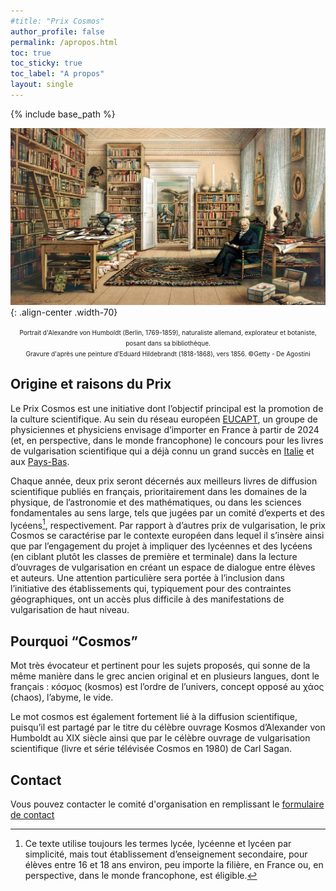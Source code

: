```yaml
---
#title: "Prix Cosmos"
author_profile: false
permalink: /apropos.html
toc: true
toc_sticky: true
toc_label: "A propos"
layout: single
---
```


{% include base_path %}

![von Humboldt](/images/vonHumboldt.jpg){: .align-center .width-70}
<center><font size="1">Portrait d'Alexandre von Humboldt (Berlin, 1769-1859), naturaliste allemand, explorateur et botaniste, posant dans sa bibliothèque.<br> Gravure d'après une peinture d'Eduard Hildebrandt (1818-1868), vers 1856. ©Getty - De Agostini</font></center>


## Origine et raisons du Prix ##

Le Prix Cosmos est une initiative dont l’objectif principal est la promotion de la culture scientifique.
Au sein du réseau européen [EUCAPT](https://www.eucapt.org), un groupe de physiciennes et physiciens envisage d’importer en
France à partir de 2024 (et, en perspective, dans le monde francophone) le concours pour les livres de
vulgarisation scientifique qui a déjà connu un grand succès en [Italie](https://premiocosmos.org/premio-cosmos/) et aux [Pays-Bas](https://www.cosmosboekenprijs.nl/). 

Chaque année, deux prix seront décernés aux meilleurs livres de diffusion scientifique publiés en français,
prioritairement dans les domaines de la physique, de l’astronomie et des mathématiques, ou dans les
sciences fondamentales au sens large, tels que jugées par un comité d’experts et des lycéens[^1], respectivement. Par rapport à d’autres prix de vulgarisation, le prix Cosmos se caractérise par le contexte européen dans lequel il s’insère ainsi que par l’engagement du projet à impliquer des lycéennes et des lycéens (en
ciblant plutôt les classes de première et terminale) dans la lecture d’ouvrages de vulgarisation en créant
un espace de dialogue entre élèves et auteurs. Une attention particulière sera portée à l’inclusion dans
l’initiative des établissements qui, typiquement pour des contraintes géographiques, ont un accès plus
difficile à des manifestations de vulgarisation de haut niveau.

[^1]: Ce texte utilise toujours les termes lycée, lycéenne et lycéen par simplicité, mais tout établissement d’enseignement secondaire, pour élèves entre 16 et 18 ans environ, peu importe la filière, en France ou, en perspective, dans le monde francophone, est éligible.

## Pourquoi “Cosmos” ##

Mot très évocateur et pertinent pour les sujets proposés, qui sonne de la même manière dans le grec
ancien original et en plusieurs langues, dont le français : κóσµoς (kosmos) est l’ordre de l’univers, concept
opposé au χάoς (chaos), l’abyme, le vide.

Le mot cosmos est également fortement lié à la diffusion scientifique, puisqu’il est partagé par le titre
du célèbre ouvrage Kosmos d’Alexander von Humboldt au XIX siècle ainsi que par le célèbre ouvrage de
vulgarisation scientifique (livre et série télévisée Cosmos en 1980) de Carl Sagan.

## Contact

Vous pouvez contacter le comité d'organisation en remplissant le [formulaire de contact](https://docs.google.com/forms/d/e/1FAIpQLScndjFnBdkdg4pxeIvipsr9l6bv5dw7_TOSoIZZ0VgUcwJPTA/viewform?vc=0&c=0&w=1&flr=0)

